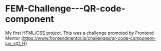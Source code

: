 # FEM-Challenge---QR-code-component
My first HTML/CSS project. This was a challenge promoted by Frontend Mentor (https://www.frontendmentor.io/challenges/qr-code-component-iux_sIO_H).
